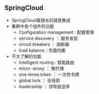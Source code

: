 ## SpringCloud



* SpringCloud最擅长的就是集成
* 集群中各个组件的功能
  + Configuration management : 配置管理
  + service discovery ： 服务发现
  + circuit breakers ： 熔断器
  + load balance：负载均衡
* 不大了解的功能
  + Intelligent routing : 智能路由
  + micro -proxy ： 微代理
  + one-times token ： 一次性令牌
  + global lock ： 全局锁
  + leadersship ： 领导层选举

